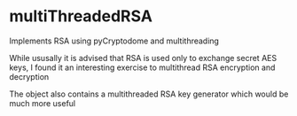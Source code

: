 # multiThreadedRSA
Implements RSA using pyCryptodome and multithreading

While ususally it is advised that RSA is used only to exchange secret AES keys, I found it an interesting exercise to multithread RSA encryption and decryption

The object also contains a multithreaded RSA key generator which would be much more useful
